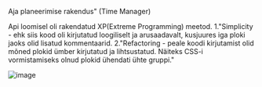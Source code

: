 Aja planeerimise rakendus" (Time Manager)

Api loomisel oli rakendatud XP(Extreme Programming) meetod.
  1."Simplicity - ehk siis kood oli kirjutatud loogiliselt ja arusaadavalt, kusjuures iga ploki jaoks olid lisatud kommentaarid.
  2."Refactoring - peale koodi kirjutamist olid mõned plokid ümber kirjutatud ja lihtsustatud. Näiteks CSS-i vormistamiseks olnud plokid ühendati ühte gruppi."
  
![image](https://github.com/user-attachments/assets/2e4483e8-7bd7-4782-8037-118507c094da)
